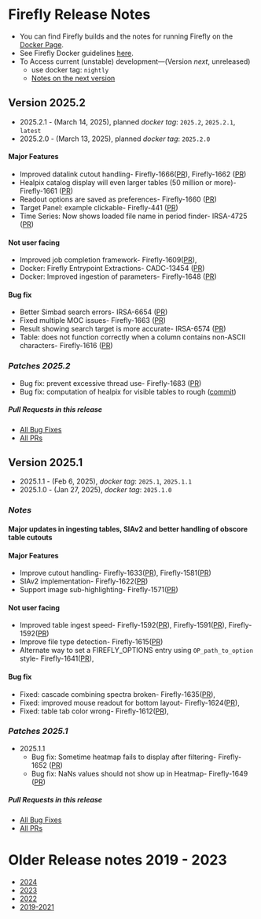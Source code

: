 # Firefly Release Notes

- You can find Firefly builds and the notes for running Firefly on the [Docker Page](https://hub.docker.com/r/ipac/firefly).
- See Firefly Docker guidelines [here](firefly-docker.md).
- To Access current (unstable) development—(Version _next_, unreleased) 
  - use docker tag: `nightly`
  - [Notes on the next version](next-release-details.md)


## Version 2025.2
- 2025.2.1 - (March 14, 2025), planned _docker tag_: `2025.2`, `2025.2.1`, `latest`
- 2025.2.0 - (March 13, 2025), planned _docker tag_: `2025.2.0`

#### Major Features
- Improved datalink cutout handling- Firefly-1666([PR](https://github.com/Caltech-IPAC/firefly/pull/1717)), Firefly-1662 ([PR](https://github.com/Caltech-IPAC/firefly/pull/1715))
- Healpix catalog display will even larger tables (50 million or more)- Firefly-1661 ([PR](https://github.com/Caltech-IPAC/firefly/pull/1713))
- Readout options are saved as preferences- Firefly-1660 ([PR](https://github.com/Caltech-IPAC/firefly/pull/1707))
- Target Panel: example clickable- Firefly-441 ([PR](https://github.com/Caltech-IPAC/firefly/pull/1696))
- Time Series: Now shows loaded file name in period finder- IRSA-4725 ([PR](https://github.com/Caltech-IPAC/firefly/pull/1721))

#### Not user facing
- Improved job completion framework- Firefly-1609([PR](https://github.com/Caltech-IPAC/firefly/pull/1719)),
- Docker: Firefly Entrypoint Extractions- CADC-13454 ([PR](https://github.com/Caltech-IPAC/firefly/pull/1708))
- Docker: Improved ingestion of parameters- Firefly-1648 ([PR](https://github.com/Caltech-IPAC/firefly/pull/1698))

#### Bug fix
- Better Simbad search errors- IRSA-6654 ([PR](https://github.com/Caltech-IPAC/firefly/pull/1714))
- Fixed multiple MOC issues- Firefly-1663 ([PR](https://github.com/Caltech-IPAC/firefly/pull/1716))
- Result showing search target is more accurate- IRSA-6574 ([PR](https://github.com/Caltech-IPAC/firefly/pull/1712))
- Table: does not function correctly when a column contains non-ASCII characters- Firefly-1616 ([PR](https://github.com/Caltech-IPAC/firefly/pull/1716))


### _Patches 2025.2_
- Bug fix: prevent excessive thread use- Firefly-1683 ([PR](https://github.com/Caltech-IPAC/firefly/pull/1727))
- Bug fix: computation of healpix for visible tables to rough ([commit](https://github.com/Caltech-IPAC/firefly/commit/48df3f87857b01209a9cb0e54876c8ed2f1d2721))

##### _Pull Requests in this release_
- [All Bug Fixes](https://github.com/caltech-ipac/firefly/pulls?q=is%3apr+milestone%3a2025.2+label%3abug)
- [All PRs](https://github.com/caltech-ipac/firefly/pulls?q=is%3apr++milestone%3a2025.2+)



## Version 2025.1
- 2025.1.1 - (Feb  6, 2025),  _docker tag_: `2025.1`, `2025.1.1`
- 2025.1.0 - (Jan 27, 2025),  _docker tag_: `2025.1.0`

### _Notes_
#### Major updates in ingesting tables, SIAv2 and better handling of obscore table cutouts

#### Major Features
 - Improve cutout handling- Firefly-1633([PR](https://github.com/Caltech-IPAC/firefly/pull/1689)),
Firefly-1581([PR](https://github.com/Caltech-IPAC/firefly/pull/1581))
 - SIAv2 implementation- Firefly-1622([PR](https://github.com/Caltech-IPAC/firefly/pull/1677))
 - Support image sub-highlighting- Firefly-1571([PR](https://github.com/Caltech-IPAC/firefly/pull/1642))

#### Not user facing
 - Improved table ingest speed- Firefly-1592([PR](https://github.com/Caltech-IPAC/firefly/pull/1667)), 
Firefly-1591([PR](https://github.com/Caltech-IPAC/firefly/pull/1662)), Firefly-1592([PR](https://github.com/Caltech-IPAC/firefly/pull/1667)) 
 - Improve file type detection- Firefly-1615([PR](https://github.com/Caltech-IPAC/firefly/pull/1670))
 - Alternate way to set a FIREFLY_OPTIONS entry using `OP_path_to_option` style- Firefly-1641([PR](https://github.com/Caltech-IPAC/firefly/pull/1691)), 

#### Bug fix
- Fixed: cascade combining spectra broken- Firefly-1635([PR](https://github.com/Caltech-IPAC/firefly/pull/1683)), 
- Fixed: improved mouse readout for bottom layout- Firefly-1624([PR](https://github.com/Caltech-IPAC/firefly/pull/1682)), 
- Fixed: table tab color wrong- Firefly-1612([PR](https://github.com/Caltech-IPAC/firefly/pull/1681)), 

### _Patches 2025.1_

- 2025.1.1
  - Bug fix: Sometime heatmap fails to display after filtering- Firefly-1652 ([PR](https://github.com/Caltech-IPAC/firefly/pull/1700))
  - Bug fix: NaNs values should not show up in Heatmap- Firefly-1649 ([PR](https://github.com/Caltech-IPAC/firefly/pull/1701))

##### _Pull Requests in this release_
- [All Bug Fixes](https://github.com/caltech-ipac/firefly/pulls?q=is%3apr+milestone%3a2025.1+label%3abug)
- [All PRs](https://github.com/caltech-ipac/firefly/pulls?q=is%3apr++milestone%3a2025.1+)


# Older Release notes 2019 - 2023
- [2024](old-release-notes/older-release-notes-2024.md)
- [2023](old-release-notes/older-release-notes-2023.md)
- [2022](old-release-notes/older-release-notes-2022.md)
- [2019-2021](old-release-notes/older-release-notes-2019-2021.md)
